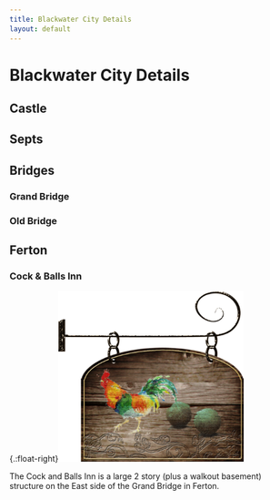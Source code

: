 ```yaml
---
title: Blackwater City Details
layout: default
---
```



# Blackwater City Details

## Castle

## Septs

## Bridges

### Grand Bridge  

### Old Bridge  

## Ferton

### Cock & Balls Inn
{.:float-right}<img src="../images/Cock and Balls Sign.png" height="300">  
  
The Cock and Balls Inn is a large 2 story (plus a walkout basement) structure on the East side of the Grand Bridge in Ferton.
